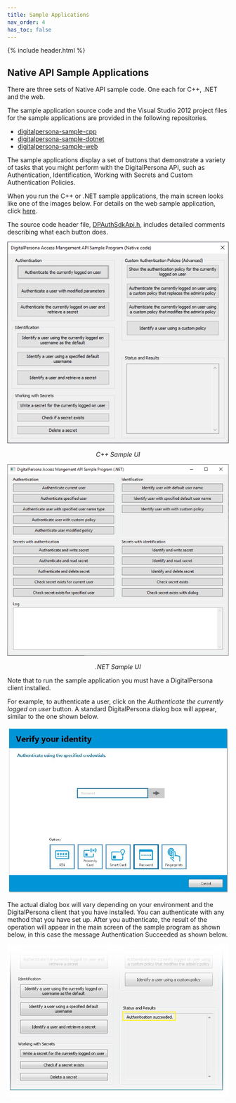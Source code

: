 ```yaml
---
title: Sample Applications
nav_order: 4
has_toc: false
---
```


{% include header.html %}

## Native API Sample Applications
There are three sets of Native API sample code. One each for C++, .NET and the web.

The sample application source code and the Visual Studio 2012 project files for the sample applications are provided in the following repositories.

- [digitalpersona-sample-cpp](https://github.com/hidglobal/digitalpersona-sample-cpp)  
- [digitalpersona-sample-dotnet](https://github.com/hidglobal/digitalpersona-sample-dotnet)
- [digitalpersona-sample-web](https://github.com/hidglobal/digitalpersona-sample-web)

The sample applications display a set of buttons that demonstrate a variety of tasks that you might perform with the DigitalPersona API, such as Authentication, Identification, Working with Secrets and Custom Authentication Policies.  

When you run the C++ or .NET sample applications, the main screen looks like one of the images below. For details on the web sample application, click [here](https://hidglobal.github.io/digitalpersona-sample-web).  

The source code header file, [DPAuthSdkApi.h](https://github.com/hidglobal/digitalpersona-sample-cpp/blob/master/Solution%20Items/DPAuthSdkApi.h), includes detailed comments describing what each button does.

![](assets/Sample1.jpg)  
<p style="text-align: center;font-style:italic;">C++ Sample UI</p>


![](assets/DOT_NETSampleUI.JPG)
<p style="text-align: center;font-style:italic;">.NET Sample UI</p>  

Note that to run the sample application you must have a DigitalPersona client installed.

For example, to authenticate a user, click on the *Authenticate the currently logged on user* button. A standard DigitalPersona dialog box will appear, similar to the one shown below.

![](assets/Verify1.jpg)

The actual dialog box will vary depending on your environment and the DigitalPersona client that you have installed.
You can authenticate with any method that you have set up. After you authenticate, the result of the operation will appear in the main screen of the sample program as shown below, in this case the message Authentication Succeeded as shown below.

![](assets/Verify2.jpg)
